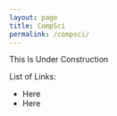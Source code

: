 ```yaml
---
layout: page
title: CompSci
permalink: /compsci/
---
```


This Is Under Construction

List of Links:
- Here
- Here
